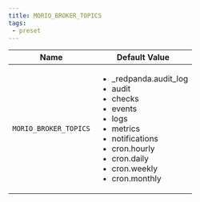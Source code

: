```yaml
---
title: MORIO_BROKER_TOPICS
tags: 
 - preset
---
```





<!-- MORIO_AUTO_GENERATED_CONTENT_STARTS - Manual changes made below will be overwritten -->
| Name | Default Value |
|------|---------------|
| `MORIO_BROKER_TOPICS` | <ul><li>_redpanda.audit_log</li> <li>audit</li> <li>checks</li> <li>events</li> <li>logs</li> <li>metrics</li> <li>notifications</li> <li>cron.hourly</li> <li>cron.daily</li> <li>cron.weekly</li> <li>cron.monthly</li></ul> |
<!-- MORIO_AUTO_GENERATED_CONTENT_ENDS - Manual changes made above will be overwritten -->
